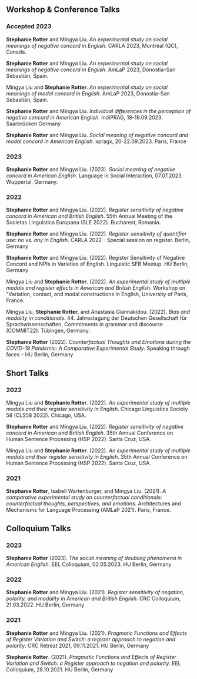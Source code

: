 
## Workshop & Conference Talks


### Accepted 2023

**Stephanie Rotter** and Mingya Liu. *An experimental study on social meanings of negative concord in English*. CARLA 2023, Montréal (QC), Canada.

**Stephanie Rotter** and Mingya Liu. *An experimental study on social meanings of negative concord in English*. AmLaP 2023, Donostia–San Sebastián, Spain.

Mingya Liu and **Stephanie Rotter**. *An experimental study on social meanings of modal concord in English*. AmLaP 2023, Donostia–San Sebastián, Spain.

**Stephanie Rotter** and Mingya Liu. *Individual differences in the perception of negative concord in American English*. IndiPRAG, 18-19.09.2023. Saarbrücken Germany

**Stephanie Rotter** and Mingya Liu. *Social meaning of negative concord and modal concord in American English*. xpragx, 20-22.09.2023. Paris, France

### 2023

**Stephanie Rotter** and Mingya Liu. (2023). *Social meaning of negative concord in American English*. Language in Social Interaction, 07.07.2023. Wuppertal, Germany.

### 2022

**Stephanie Rotter** and Mingya Liu. (2022). *Register sensitivity of negative concord in American and British English*. 55th Annual Meeting of the Societas Linguistica Europaea (SLE 2022). Bucharest, Romania.

**Stephanie Rotter** and Mingya Liu. (2022). *Register-sensitivity of quantifier use: no vs. any in English*. CARLA 2022 - Special session on register. Berlin, Germany

**Stephanie Rotter** and Mingya Liu. (2022). Register Sensitivity of Negative Concord and NPIs in Varieties of English. Linguistic SFB Meetup. HU Berlin, Germany

Mingya Liu and **Stephanie Rotter**. (2022). *An experimental study of multiple modals and register effects in American and British English*. Workshop on "Variation, contact, and modal constructions in English, University of Paris, France.

Mingya Liu, **Stephanie Rotter**, and Anastasia Giannakidou. (2022). *Bias and modality in conditionals*. 44. Jahrestagung der Deutschen Gesellschaft für Sprachwissenschaften, Commitments in grammar and discourse (COMMIT22). Tübingen, Germany.

**Stephanie Rotter** (2022). *Counterfactual Thoughts and Emotions during the COVID-19 Pandemic: A Comparative Experimental Study*. Speaking through faces – HU Berlin, Germany


## Short Talks

### 2022

Mingya Liu and **Stephanie Rotter**. (2022). *An experimental study of multiple modals and their register sensitivity in English*. Chicago Linguistics Society 58 (CLS58 2022). Chicago, USA.

**Stephanie Rotter** and Mingya Liu. (2022). *Register sensitivity of negative concord in American and British English*. 35th Annual Conference on Human Sentence Processing (HSP 2022). Santa Cruz, USA.

Mingya Liu and **Stephanie Rotter**. (2022). *An experimental study of multiple modals and their register sensitivity in English*. 35th Annual Conference on Human Sentence Processing (HSP 2022). Santa Cruz, USA.


### 2021
**Stephanie Rotter**, Isabell Wartenburger, and Mingya Liu. (2021). *A comparative experimental study on counterfactual conditionals: counterfactual thoughts, perspectives, and emotions*. Architectures and Mechanisms for Language Processing (AMLaP 2021). Paris, France.


## Colloquium Talks


### 2023 

**Stephanie Rotter** (2023). *The social meaning of doubling phenomena in American English*. EEL Colloquium, 02.05.2023. HU Berlin, Germany


### 2022

**Stephanie Rotter** and Mingya Liu. (2021). *Register sensitivity of negation, polarity, and modality in American and British English*. CRC Colloquium, 21.03.2022. HU Berlin, Germany



### 2021 

**Stephanie Rotter** and Mingya Liu. (2021). *Pragmatic Functions and Effects of Register Variation and Switch: a register approach to negation and polarity*. CRC Retreat 2021, 09.11.2021. HU Berlin, Germany

**Stephanie Rotter**. (2021). *Pragmatic Functions and Effects of Register Variation and Switch: a Register approach to negation and polarity*. EEL Colloquium, 28.10.2021. HU Berlin, Germany

